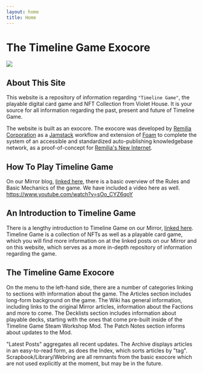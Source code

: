 ```yaml
---
layout: home
title: Home
---
```


# The Timeline Game Exocore

![](https://dl.openseauserdata.com/cache/originImage/files/b7079ae601000e835a3dc6f3a539fdb9.png)

## About This Site

This website is a repository of information regarding `"Timeline Game"`, the playable digital card game and NFT Collection from Violet House. It is your source for all information regarding the past, present and future of Timeline Game. 

The website is built as an exocore. The exocore was developed by [Remilia Corporation](https://remilia.org) as a [Jamstack](https://jamstack.org/) workflow and extension of [Foam](https://github.com/foambubble/foam) to complete the system of an accessible and standardized auto-publishing knowledgebase network, as a proof-of-concept for [Remilia's New Internet](https://mirror.xyz/charlemagnefang.eth/831rVsd2Z7cjxnBAw118gW8MylKibfC2AeJ6YUHiAvA).

## How To Play Timeline Game
On our Mirror blog, [linked here](https://mirror.xyz/timelinegame.eth/rBOs9kN25Jxc0VR1JhoZd8KLNS6UhBbC8zQ49zD5DWM), there is a basic overview of the Rules and Basic Mechanics of the game. We have included a video here as well. 
https://www.youtube.com/watch?v=sOo_CYZ6qoY

## An Introduction to Timeline Game

There is a lengthy introduction to Timeline Game on our Mirror, [linked here](https://mirror.xyz/timelinegame.eth/3wykQQe79csgHOktbE_GHcJxp7b6hi3HnRApVCKLEV0). Timeline Game is a collection of NFTs as well as a playable card game, which you will find more information on at the linked posts on our Mirror and on this website, which serves as a more in-depth repository of information regarding the game. 

## The Timeline Game Exocore

On the menu to the left-hand side, there are a number of categories linking to sections with information about the game. The Articles section includes long-form background on the game. The Wiki has general information, including links to the original Mirror articles, information about the Factions and more to come. The Decklists section includes information about playable decks, starting with the ones that come pre-built inside of the Timeline Game Steam Workshop Mod.  The Patch Notes section informs about updates to the Mod.

"Latest Posts" aggregates all recent updates. The Archive displays articles in an easy-to-read form, as does the Index, which sorts articles by "tag". Scrapbook/Library/Webring are all remnants from the basic exocore which are not used explicitly at the moment, but may be in the future.

[//begin]: # "Autogenerated link references for markdown compatibility"
[Exocore Installation Instructions|no code instructions]: <_articles/Exocore Installation Instructions> "Exocore Installation Instructions"
[Writing with Exocore Syntax|here]: <_articles/Writing with Exocore Syntax> "Writing with Exocore Syntax"
[Using your Exocore#Using Metadata|metadata section]: <_articles/Using your Exocore> "Using your Exocore"
[Exocore Installation Instructions#1. Deploy your own Exocore to the Web|here]: <_articles/Exocore Installation Instructions> "Exocore Installation Instructions"
[Writing with Exocore Syntax]: <_articles/Writing with Exocore Syntax> "Writing with Exocore Syntax"
[Exocore Installation Instructions#Create Github Account|documentation]: <_articles/Exocore Installation Instructions> "Exocore Installation Instructions"
[//end]: # "Autogenerated link references"